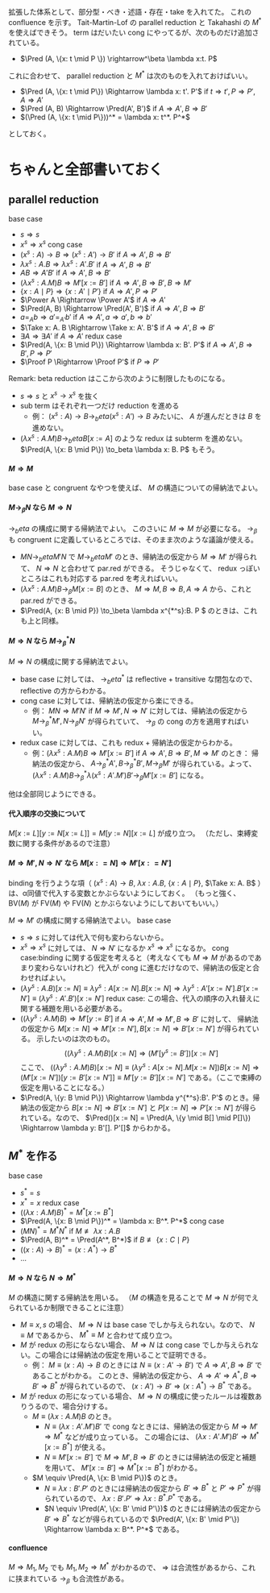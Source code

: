 拡張した体系として、部分型・べき・述語・存在・take を入れてた。
これの confluence を示す。
Tait-Martin-Lof の parallel reduction と Takahashi の $M^*$ を使えばできそう。
term はだいたい cong にやってるが、次のものだけ追加されている。
- $\Pred (A, \{x: t \mid P \}) \rightarrow^\beta \lambda x:t. P$

これに合わせて、 parallel reduction と $M^*$ は次のものを入れておけばいい。
- $\Pred (A, \{x: t \mid P\}) \Rightarrow \lambda x: t'. P'$ if $t \Rightarrow t', P \Rightarrow P', A \Rightarrow A'$
- $\Pred (A, B) \Rightarrow \Pred(A', B')$ if $A \Rightarrow A', B \Rightarrow B'$
- $(\Pred (A, \{x: t \mid P\}))^* = \lambda x: t^*. P^*$ 

としておく。
# ちゃんと全部書いておく
## parallel reduction
base case
- $s \Rightarrow s$
- $x^s \Rightarrow x^s$
cong case
- $(x^s: A) \to B \Rightarrow (x^s: A') \to B'$ if $A \Rightarrow A', B \Rightarrow B'$
- $\lambda x^s: A. B \Rightarrow \lambda x^s:A'. B'$ if $A \Rightarrow A', B \Rightarrow B'$
- $A B \Rightarrow A' B'$ if $A \Rightarrow A', B \Rightarrow B'$
- $(\lambda x^s: A. M) B \Rightarrow M'[x := B']$ if $A \Rightarrow A', B \Rightarrow B', B \Rightarrow M'$
- $\{x: A \mid P\} \Rightarrow \{x: A' \mid P'\}$ if $A \Rightarrow A', P \Rightarrow P'$
- $\Power A \Rightarrow \Power A'$ if $A \Rightarrow A'$
- $\Pred(A, B) \Rightarrow \Pred(A', B')$ if $A \Rightarrow A', B \Rightarrow B'$
- $a =_A b \Rightarrow a' =_{A'} b'$ if $A \Rightarrow A', a \Rightarrow a', b \Rightarrow b'$
- $\Take x: A. B \Rightarrow \Take x: A'. B'$ if $A \Rightarrow A', B \Rightarrow B'$ 
- $\exists A \Rightarrow \exists A'$ if $A \Rightarrow A'$
redux case
- $\Pred(A, \{x: B \mid P\}) \Rightarrow \lambda x: B'. P'$ if $A \Rightarrow A', B \Rightarrow B', P \Rightarrow P'$
- $\Proof P \Rightarrow \Proof P'$ if $P \Rightarrow P'$

Remark: beta reduction はここから次のように制限したものになる。
- $s \Rightarrow s$ と $x^s \rightarrow x^s$ を抜く
- sub term はそれぞれ一つだけ reduction を進める
  - 例： $(x^s: A) \to B \to_beta (x^s: A') \to B$ みたいに、 $A$ が進んだときは $B$ を進めない。
- $(\lambda x^s: A. M) B \to_beta B[x := A]$ のような redux は subterm を進めない。 $\Pred(A, \{x: B \mid P\}) \to_beta \lambda x: B. P$ もそう。

#### $M \Rightarrow M$
base case と congruent なやつを使えば、 $M$ の構造についての帰納法でよい。

#### $M \to_\beta N$ なら $M \Rightarrow N$
$\to_beta$ の構成に関する帰納法でよい。
このさいに $M \Rightarrow M$ が必要になる。
$\to_\beta$ も congruent に定義しているところでは、そのまま次のような議論が使える。
- $M N \to_beta M' N$ で $M \to_beta M'$ のとき、帰納法の仮定から $M \Rightarrow M'$ が得られて、 $N \Rightarrow N$ と合わせて par.red ができる。
そうじゃなくて、 redux っぽいところはこれも対応する par.red を考えればいい。
- $(\lambda x^s: A. M) B \to_\beta M [x := B]$ のとき、 $M \Rightarrow M, B \Rightarrow B, A \Rightarrow A$ から、これと par.red ができる。
- $\Pred(A, \{x: B \mid P\}) \to_\beta \lambda x^{*^s}:B. P $ のときは、これも上と同様。

#### $M \Rightarrow N$ なら $M \to_\beta^* N$
$M \Rightarrow N$ の構成に関する帰納法でよい。
- base case に対しては、 $\to_beta^*$ は reflective + transitive な閉包なので、 reflective の方からわかる。
- cong case に対しては、帰納法の仮定から楽にできる。
  - 例： $M N \Rightarrow M' N'$ if $M \Rightarrow M', N \Rightarrow N'$ に対しては、帰納法の仮定から $M \to_\beta^* M', N \to_\beta N'$ が得られていて、 $\to_\beta$ の cong の方を適用すればいい。
- redux case に対しては、これも redux + 帰納法の仮定からわかる。
  - 例：$(\lambda x^s: A. M) B \Rightarrow M'[x := B']$ if $A \Rightarrow A', B \Rightarrow B', M \Rightarrow M'$ のとき：
  帰納法の仮定から、 $A \to_\beta^* A', B \to_\beta^* B', M \to_\beta M'$ が得られている。よって、 $(\lambda x^s: A. M) B \to_\beta^* \lambda (x^s: A'. M') B' \to_\beta M'[x := B']$ になる。

他は全部同じようにできる。

#### 代入順序の交換について
$M[x := L][y := N[x := L]] = M[y := N][x := L]$ が成り立つ。
（ただし、束縛変数に関する条件があるので注意）

#### $M \Rightarrow M', N \Rightarrow N'$ なら $M[x: = N] \Rightarrow M'[x: = N']$
binding を行うような項（ $(x^s: A) \to B$, $\lambda x: A. B$, $\{x: A \mid P\}$, $\Take x: A. B$ ）は、α同値で代入する変数とかぶらないようにしておく。
（もっと強く、 $\text{BV}(M)$ が $\text{FV}(M)$ や $\text{FV}(N)$ とかぶらないようにしておいてもいい。）

$M \Rightarrow M'$ の構成に関する帰納法でよい。
base case
- $s \Rightarrow s$ に対しては代入で何も変わらないから。
- $x^s \Rightarrow x^s$ に対しては、 $N \Rightarrow N'$ になるか $x^s \Rightarrow x^s$ になるか。
cong case:binding に関する仮定を考えると（考えなくても $M \Rightarrow M$ があるのであまり変わらないけれど）代入が cong に進むだけなので、帰納法の仮定と合わせればよい。
- $(\lambda y^s: A. B)[x := N] \equiv \lambda y^s: A[x := N]. B[x := N] \Rightarrow \lambda y^s: A'[x := N']. B'[x := N'] \equiv (\lambda y^s: A'. B')[x := N']$
redux case: この場合、代入の順序の入れ替えに関する補題を用いる必要がある。
- $((\lambda y^s: A. M) B) \Rightarrow M'[y := B']$ if $A \Rightarrow A', M \Rightarrow M', B \Rightarrow B'$ に対して、
  帰納法の仮定から $M[x := N] \Rightarrow M'[x := N'], B[x := N] \Rightarrow B'[x := N']$ が得られている。
  示したいのは次のもの。
  $$ ((\lambda y^s: A. M) B)[x := N] \Rightarrow (M'[y^s := B'])[x := N'] $$
  ここで、 $((\lambda y^s: A. M) B)[x := N] \equiv (\lambda y^s: A[x := N]. M[x := N]) B[x := N] \Rightarrow (M'[x := N'])[y := B'[x := N']] \equiv M'[y := B'][x := N']$ である。（ここで束縛の仮定を用いることになる。）
- $\Pred(A, \{y: B \mid P\}) \Rightarrow \lambda y^{*^s}:B'. P'$ のとき。帰納法の仮定から $B[x := N] \Rightarrow B'[x := N']$ と $P[x := N] \Rightarrow P'[x := N']$ が得られている。なので、 $\Pred()[x := N] = \Pred(A, \{y \mid B[] \mid P[]\}) \Rightarrow \lambda y: B'[]. P'[]$ からわかる。

## $M^*$ を作る
base case
- $s^* = s$
- $x^* = x$
redux case
- $((\lambda x: A. M) B)^* = M^*[x := B^*]$
- $\Pred(A, \{x: B \mid P\})^* = \lambda x: B^*. P^*$
cong case
- $(M N)^* = M^* N^*$ if $M \not \equiv \lambda x: A. B$
- $\Pred(A, B)^* = \Pred(A^*, B^*)$ if $B \not \equiv \{x: C \mid P\}$
- $((x: A) \to B)^* = (x: A^*) \to B^*$
- ...

#### $M \Rightarrow N$ なら $N \Rightarrow M^*$
$M$ の構造に関する帰納法を用いる。
（$M$ の構造を見ることで $M \Rightarrow N$ が何でえられているか制限できることに注意）
- $M \equiv x, s$ の場合、 $M \Rightarrow N$ は base case でしか与えられない。なので、 $N \equiv M$ であるから、 $M^* \equiv M$ と合わせて成り立つ。
- $M$ が redux の形にならない場合、 $M \Rightarrow N$ は cong case でしか与えられない。この場合には帰納法の仮定を用いることで証明できる。
  - 例： $M \equiv (x: A) \to B$ のときには $N \equiv (x: A' \to B')$ で $A \Rightarrow A', B \Rightarrow B'$ であることがわかる。
    このとき、帰納法の仮定から、 $A \Rightarrow A' \Rightarrow A^*, B \Rightarrow B' \Rightarrow B^*$ が得られているので、 $(x: A') \to B' \Rightarrow (x: A^*) \to B^*$ である。
- $M$ が redux の形になっている場合、 $M \Rightarrow N$ の構成に使ったルールは複数ありうるので、場合分けする。
  - $M \equiv (\lambda x: A. M) B$ のとき。
    - $N \equiv (\lambda x: A'. M') B'$ で cong なときには、帰納法の仮定から $M \Rightarrow M' \Rightarrow M^*$ などが成り立っている。
      この場合には、 $(\lambda x: A'. M') B' \Rightarrow M^*[x := B^*]$ が使える。
    - $N \equiv M'[x := B']$ で $M \Rightarrow M', B \Rightarrow B'$ のときには帰納法の仮定と補題を用いて、 $M'[x := B'] \Rightarrow M^*[x := B^*]$ がわかる。
  - $M \equiv \Pred(A, \{x: B \mid P\})$ のとき。
    - $N \equiv \lambda x: B'. P'$ のときには帰納法の仮定から $B' \Rightarrow B^*$ と $P' \Rightarrow P^*$ が得られているので、 $\lambda x: B'. P' \Rightarrow \lambda x: B^*. P^*$ である。
    - $N \equiv \Pred(A', \{x: B' \mid P'\})$ のときには帰納法の仮定から $B' \Rightarrow B^*$ などが得られているので $\Pred(A', \{x: B' \mid P'\}) \Rightarrow \lambda x: B^*. P^*$ である。

#### confluence
$M \Rightarrow M_1, M_2$ でも $M_1, M_2 \Rightarrow M^*$ がわかるので、 $\Rightarrow$ は合流性があるから、これに挟まれている $\to_\beta$ も合流性がある。
